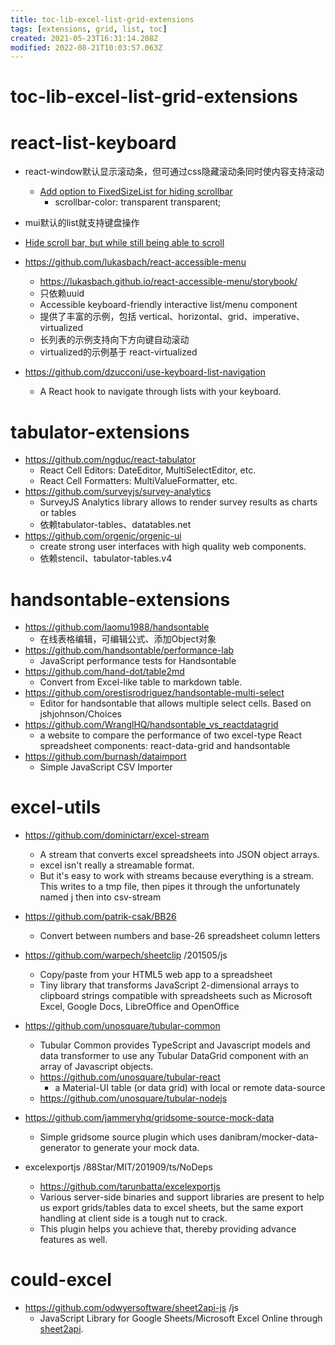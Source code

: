 ```yaml
---
title: toc-lib-excel-list-grid-extensions
tags: [extensions, grid, list, toc]
created: 2021-05-23T16:31:14.208Z
modified: 2022-08-21T10:03:57.063Z
---
```


# toc-lib-excel-list-grid-extensions

# react-list-keyboard
- react-window默认显示滚动条，但可通过css隐藏滚动条同时使内容支持滚动
  - [Add option to FixedSizeList for hiding scrollbar](https://github.com/bvaughn/react-window/issues/375)
    - scrollbar-color: transparent transparent;
- mui默认的list就支持键盘操作
- [Hide scroll bar, but while still being able to scroll](https://stackoverflow.com/questions/16670931)

- https://github.com/lukasbach/react-accessible-menu
  - https://lukasbach.github.io/react-accessible-menu/storybook/
  - 只依赖uuid
  - Accessible keyboard-friendly interactive list/menu component
  - 提供了丰富的示例，包括 vertical、horizontal、grid、imperative、virtualized
  - 长列表的示例支持向下方向键自动滚动
  - virtualized的示例基于 react-virtualized

- https://github.com/dzucconi/use-keyboard-list-navigation
  - A React hook to navigate through lists with your keyboard.
# tabulator-extensions
- https://github.com/ngduc/react-tabulator
  - React Cell Editors: DateEditor, MultiSelectEditor, etc.
  - React Cell Formatters: MultiValueFormatter, etc.
- https://github.com/surveyjs/survey-analytics
  - SurveyJS Analytics library allows to render survey results as charts or tables
  - 依赖tabulator-tables、datatables.net
- https://github.com/orgenic/orgenic-ui
  - create strong user interfaces with high quality web components.
  - 依赖stencil、tabulator-tables.v4
# handsontable-extensions
- https://github.com/laomu1988/handsontable
  - 在线表格编辑，可编辑公式、添加Object对象
- https://github.com/handsontable/performance-lab
  - JavaScript performance tests for Handsontable
- https://github.com/hand-dot/table2md
  - Convert from Excel-like table to markdown table.
- https://github.com/orestisrodriguez/handsontable-multi-select
  - Editor for handsontable that allows multiple select cells. Based on jshjohnson/Choices
- https://github.com/WranglHQ/handsontable_vs_reactdatagrid
  - a website to compare the performance of two excel-type React spreadsheet components: react-data-grid and handsontable
- https://github.com/burnash/dataimport
  - Simple JavaScript CSV Importer
# excel-utils
- https://github.com/dominictarr/excel-stream
  - A stream that converts excel spreadsheets into JSON object arrays.
  - excel isn't really a streamable format. 
  - But it's easy to work with streams because everything is a stream. This writes to a tmp file, then pipes it through the unfortunately named j then into csv-stream

- https://github.com/patrik-csak/BB26
  - Convert between numbers and base-26 spreadsheet column letters

- https://github.com/warpech/sheetclip /201505/js
  - Copy/paste from your HTML5 web app to a spreadsheet
  - Tiny library that transforms JavaScript 2-dimensional arrays to clipboard strings compatible with spreadsheets such as Microsoft Excel, Google Docs, LibreOffice and OpenOffice

- https://github.com/unosquare/tubular-common
  - Tubular Common provides TypeScript and Javascript models and data transformer to use any Tubular DataGrid component with an array of Javascript objects.
  - https://github.com/unosquare/tubular-react
    - a Material-UI table (or data grid) with local or remote data-source
  - https://github.com/unosquare/tubular-nodejs
- https://github.com/jammeryhq/gridsome-source-mock-data
  - Simple gridsome source plugin which uses danibram/mocker-data-generator to generate your mock data.
- excelexportjs /88Star/MIT/201909/ts/NoDeps
  - https://github.com/tarunbatta/excelexportjs
  - Various server-side binaries and support libraries are present to help us export grids/tables data to excel sheets, but the same export handling at client side is a tough nut to crack. 
  - This plugin helps you achieve that, thereby providing advance features as well.
# could-excel
- https://github.com/odwyersoftware/sheet2api-js /js
  - JavaScript Library for Google Sheets/Microsoft Excel Online through [sheet2api](https://sheet2api.com/).
